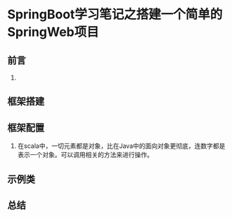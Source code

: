 # SpringBoot学习笔记之搭建一个简单的SpringWeb项目

## 前言

1. 



## 框架搭建



## 框架配置

1. 在scala中，一切元素都是对象，比在Java中的面向对象更彻底，连数字都是表示一个对象。可以调用相关的方法来进行操作。



## 示例类





## 总结



